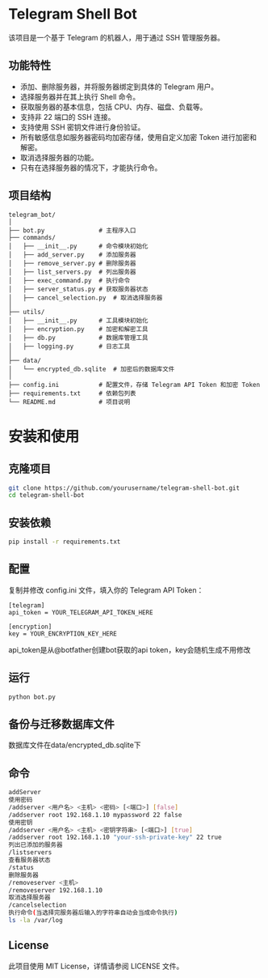 # Telegram Shell Bot

该项目是一个基于 Telegram 的机器人，用于通过 SSH 管理服务器。

## 功能特性

- 添加、删除服务器，并将服务器绑定到具体的 Telegram 用户。
- 选择服务器并在其上执行 Shell 命令。
- 获取服务器的基本信息，包括 CPU、内存、磁盘、负载等。
- 支持非 22 端口的 SSH 连接。
- 支持使用 SSH 密钥文件进行身份验证。
- 所有敏感信息如服务器密码均加密存储，使用自定义加密 Token 进行加密和解密。
- 取消选择服务器的功能。
- 只有在选择服务器的情况下，才能执行命令。

## 项目结构

```plaintext
telegram_bot/
│
├── bot.py               # 主程序入口
├── commands/
│   ├── __init__.py      # 命令模块初始化
│   ├── add_server.py    # 添加服务器
│   ├── remove_server.py # 删除服务器
│   ├── list_servers.py  # 列出服务器
│   ├── exec_command.py  # 执行命令
│   ├── server_status.py # 获取服务器状态
│   ├── cancel_selection.py  # 取消选择服务器
│
├── utils/
│   ├── __init__.py      # 工具模块初始化
│   ├── encryption.py    # 加密和解密工具
│   ├── db.py            # 数据库管理工具
│   ├── logging.py       # 日志工具
│
├── data/
│   └── encrypted_db.sqlite  # 加密后的数据库文件
│
├── config.ini           # 配置文件，存储 Telegram API Token 和加密 Token
├── requirements.txt     # 依赖包列表
└── README.md            # 项目说明
```
# 安装和使用
## 克隆项目
```sh
git clone https://github.com/yourusername/telegram-shell-bot.git
cd telegram-shell-bot
```
## 安装依赖
```sh
pip install -r requirements.txt
```
## 配置
复制并修改 config.ini 文件，填入你的 Telegram API Token：
```plaintext
[telegram]
api_token = YOUR_TELEGRAM_API_TOKEN_HERE

[encryption]
key = YOUR_ENCRYPTION_KEY_HERE
```
api_token是从@botfather创建bot获取的api token，key会随机生成不用修改
## 运行
```sh
python bot.py
```
## 备份与迁移数据库文件
数据库文件在data/encrypted_db.sqlite下
## 命令
```sh
addServer
使用密码
/addserver <用户名> <主机> <密码> [<端口>] [false]
/addserver root 192.168.1.10 mypassword 22 false
使用密钥
/addserver <用户名> <主机> <密钥字符串> [<端口>] [true]
/addserver root 192.168.1.10 "your-ssh-private-key" 22 true
列出已添加的服务器
/listservers
查看服务器状态
/status
删除服务器
/removeserver <主机>
/removeserver 192.168.1.10
取消选择服务器
/cancelselection
执行命令(当选择完服务器后输入的字符串自动会当成命令执行)
ls -la /var/log
```
## License
此项目使用 MIT License，详情请参阅 LICENSE 文件。
